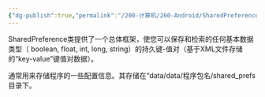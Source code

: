 ```yaml
---
{"dg-publish":true,"permalink":"/200-计算机/260-Android/SharedPreferences/","noteIcon":""}
---
```


SharedPreference类提供了一个总体框架，使您可以保存和检索的任何基本数据类型（ boolean, float, int, long, string）的持久键-值对（基于XML文件存储的“key-value”键值对数据）。

通常用来存储程序的一些配置信息。其存储在“data/data/程序包名/shared_prefs目录下。

